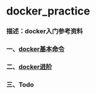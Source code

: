 # docker_practice  
### 描述：docker入门参考资料  

### 一、[docker基本命令](https://github.com/dddfgkl/docker_practice/blob/master/first_page.md])  
### 二、[docker进阶](https://github.com/dddfgkl/docker_practice/blob/master/second_page.md)
### 三、Todo
